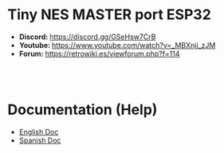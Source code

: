 # Tiny NES MASTER port ESP32
<ul>
 <li><b>Discord: </b><a href='https://discord.gg/GSeHsw7CrB'>https://discord.gg/GSeHsw7CrB</a></li>
 <li><b>Youtube: </b><a href='https://www.youtube.com/watch?v=_MBXnjj_zJM'>https://www.youtube.com/watch?v=_MBXnjj_zJM</a></li>
 <li><b>Forum: </b><a href='https://retrowiki.es/viewforum.php?f=114'>https://retrowiki.es/viewforum.php?f=114</a></li>
</ul>

<br><br>
<h1>Documentation (Help)</h1>
<ul>
 <li><a href='readmeEnglish.md'>English Doc</a></li>
 <li><a href='readmeSpanish.md'>Spanish Doc</a></li>
</ul>

